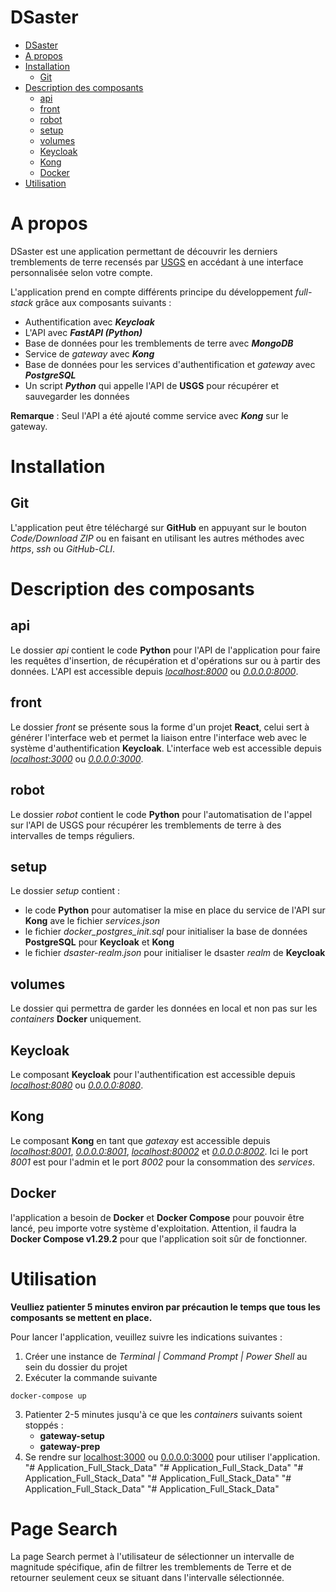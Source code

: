 # DSaster
- [DSaster](#dsaster)
- [A propos](#a-propos)
- [Installation](#installation)
  - [Git](#git)
- [Description des composants](#description-des-composants)
  - [api](#api)
  - [front](#front)
  - [robot](#robot)
  - [setup](#setup)
  - [volumes](#volumes)
  - [Keycloak](#keycloak)
  - [Kong](#kong)
  - [Docker](#docker)
- [Utilisation](#utilisation)

# A propos
DSaster est une application permettant de découvrir les derniers tremblements de terre recensés par
[USGS](https://www.usgs.gov/) en accédant à une interface personnalisée selon votre compte.

L'application prend en compte différents principe du développement *full-stack* grâce aux composants
suivants :
- Authentification avec ***Keycloak***
- L'API avec ***FastAPI (Python)***
- Base de données pour les tremblements de terre avec ***MongoDB***
- Service de *gateway* avec ***Kong***
- Base de données pour les services d'authentification et *gateway* avec ***PostgreSQL***
- Un script ***Python*** qui appelle l'API de **USGS** pour récupérer et sauvegarder les données

**Remarque**
: Seul l'API a été ajouté comme service avec ***Kong*** sur le gateway.

# Installation

## Git
L'application peut être téléchargé sur **GitHub** en appuyant sur le bouton *Code/Download ZIP* ou 
en faisant en utilisant les autres méthodes avec *https*, *ssh* ou *GitHub-CLI*.

# Description des composants
## api
Le dossier *api* contient le code **Python** pour l'API de l'application pour faire les requêtes
d'insertion, de récupération et d'opérations sur ou à partir des données.
L'API est accessible depuis *[localhost:8000](http://localhost:8000)* ou *[0.0.0.0:8000](http://0.0.0.0:8000)*.

## front
Le dossier *front* se présente sous la forme d'un projet **React**, celui sert à générer l'interface web
et permet la liaison entre l'interface web avec le système d'authentification **Keycloak**.
L'interface web est accessible depuis *[localhost:3000](http://localhost:3000)* ou *[0.0.0.0:3000](http://0.0.0.0:3000)*.

## robot
Le dossier *robot* contient le code **Python** pour l'automatisation de l'appel sur l'API de USGS pour récupérer
les tremblements de terre à des intervalles de temps réguliers.

## setup
Le dossier *setup* contient :
- le code **Python** pour automatiser la mise en place du service de l'API sur **Kong** ave le fichier
  *services.json*
- le fichier *docker_postgres_init.sql* pour initialiser la base de données **PostgreSQL** pour
  **Keycloak** et **Kong**
- le fichier *dsaster-realm.json* pour initialiser le dsaster *realm* de **Keycloak**

## volumes
Le dossier qui permettra de garder les données en local et non pas sur les *containers* **Docker**
uniquement.

## Keycloak
Le composant **Keycloak** pour l'authentification est accessible depuis *[localhost:8080](http://localhost:8080)* 
ou *[0.0.0.0:8080](http://0.0.0.0:8080)*.

## Kong
Le composant **Kong** en tant que *gatexay* est accessible depuis *[localhost:8001](http://localhost:8001)*, 
*[0.0.0.0:8001](http://0.0.0.0:8001)*, *[localhost:80002](http://localhost:8002)* et *[0.0.0.0:8002](http://0.0.0.0:8002)*.
Ici le port *8001* est pour l'admin et le port *8002* pour la consommation des *services*.

## Docker
l'application a besoin de **Docker** et **Docker Compose** pour pouvoir être lancé, peu importe votre
système d'exploitation. Attention, il faudra la **Docker Compose v1.29.2** pour que l'application soit
sûr de fonctionner.

# Utilisation

**Veulliez patienter 5 minutes environ par précaution le temps que tous les composants se mettent en place.**

Pour lancer l'application, veuillez suivre les indications suivantes :

1. Créer une instance de *Terminal | Command Prompt | Power Shell* au sein du dossier du projet 
2. Exécuter la commande suivante
```shell
docker-compose up
```
3. Patienter 2-5 minutes jusqu'à ce que les *containers* suivants soient stoppés :
    - **gateway-setup**
    - **gateway-prep**
4. Se rendre sur [localhost:3000](http://localhost:3000) ou [0.0.0.0:3000](http://0.0.0.0:3000) pour utiliser l'application.
"# Application_Full_Stack_Data" 
"# Application_Full_Stack_Data" 
"# Application_Full_Stack_Data" 
"# Application_Full_Stack_Data" 
"# Application_Full_Stack_Data" 
"# Application_Full_Stack_Data" 

# Page Search
La page Search permet à l'utilisateur de sélectionner un intervalle de magnitude spécifique, afin de filtrer les tremblements de Terre et de retourner seulement ceux se situant dans l'intervalle sélectionnée.

